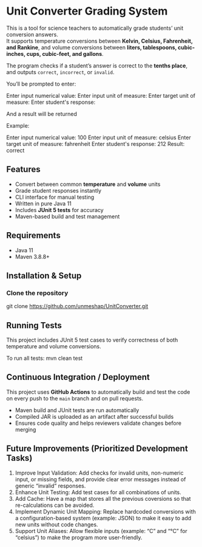 # Unit Converter Grading System

This is a tool for science teachers to automatically grade students’ unit conversion answers.  
It supports temperature conversions between **Kelvin, Celsius, Fahrenheit, and Rankine**, and volume conversions between **liters, tablespoons, cubic-inches, cups, cubic-feet, and gallons**.  

The program checks if a student’s answer is correct to the **tenths place**, and outputs `correct`, `incorrect`, or `invalid`.

You’ll be prompted to enter:

Enter input numerical value:
Enter input unit of measure:
Enter target unit of measure:
Enter student's response:

And a result will be returned


Example:

Enter input numerical value: 100
Enter input unit of measure: celsius
Enter target unit of measure: fahrenheit
Enter student's response: 212
Result: correct


## Features

- Convert between common **temperature** and **volume** units  
- Grade student responses instantly  
- CLI interface for manual testing  
- Written in pure Java 11  
- Includes **JUnit 5 tests** for accuracy  
- Maven-based build and test management


## Requirements

- Java 11
- Maven 3.8.8+


## Installation & Setup

### Clone the repository ###
git clone https://github.com/unmeshap/UnitConverter.git


## Running Tests

This project includes JUnit 5 test cases to verify correctness of both temperature and volume conversions.

To run all tests:
mvn clean test


## Continuous Integration / Deployment

This project uses **GitHub Actions** to automatically build and test the code on every push to the `main` branch and on pull requests.  

- Maven build and JUnit tests are run automatically  
- Compiled JAR is uploaded as an artifact after successful builds  
- Ensures code quality and helps reviewers validate changes before merging


## Future Improvements (Prioritized Development Tasks)
1. Improve Input Validation: Add checks for invalid units, non-numeric input, or missing fields, and provide clear error messages instead of generic “invalid” responses.
2. Enhance Unit Testing: Add test cases for all combinations of units.
3. Add Cache: Have a map that stores all the previous coversions so that re-calculations can be avoided.
4. Implement Dynamic Unit Mapping: Replace hardcoded conversions with a configuration-based system (example: JSON) to make it easy to add new units without code changes.
5. Support Unit Aliases: Allow flexible inputs (example: “C” and “°C” for “celsius”) to make the program more user-friendly.